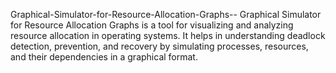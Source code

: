 Graphical-Simulator-for-Resource-Allocation-Graphs--
Graphical Simulator for Resource Allocation Graphs is a tool for visualizing and analyzing resource allocation in operating systems. It helps in understanding deadlock detection, prevention, and recovery by simulating processes, resources, and their dependencies in a graphical format.
